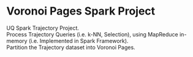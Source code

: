 # Voronoi Pages Spark Project
UQ Spark Trajectory Project.</br>
Process Trajectory Queries (i.e. k-NN, Selection), using MapReduce in-memory (i.e. Implemented in Spark Framework).</br>
Partition the Trajectory dataset into Voronoi Pages.</br>
